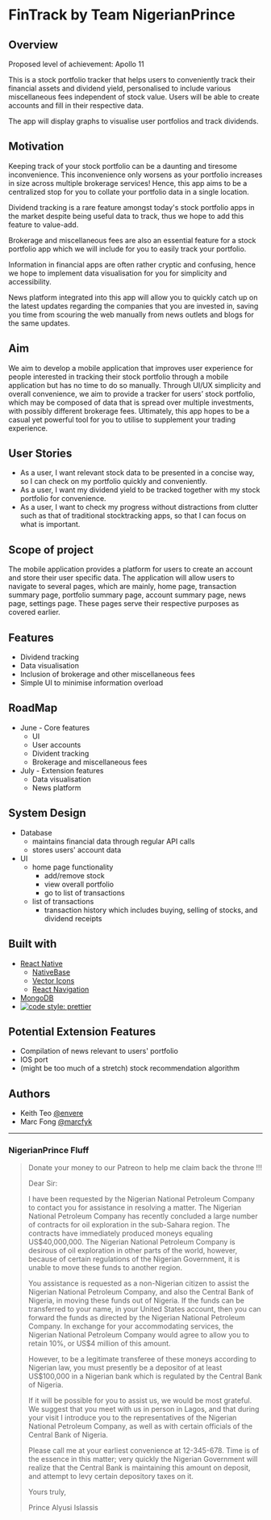 # FinTrack by Team NigerianPrince

## Overview
Proposed level of achievement: Apollo 11

This is a stock portfolio tracker that helps users to conveniently track their financial assets and dividend yield, personalised to include various miscellaneous fees independent of stock value.
Users will be able to create accounts and fill in their respective data.

The app will display graphs to visualise user portfolios and track dividends.

## Motivation
Keeping track of your stock portfolio can be a daunting and tiresome inconvenience. This inconvenience only worsens as your portfolio increases in size across multiple brokerage services! Hence, this app aims to be a centralized stop for you to collate your portfolio data in a single location.

Dividend tracking is a rare feature amongst today's stock portfolio apps in the market despite being useful data to track, thus we hope to add this feature to value-add.

Brokerage and miscellaneous fees are also an essential feature for a stock portfolio app which we will include for you to easily track your portfolio.

Information in financial apps are often rather cryptic and confusing, hence we hope to implement data visualisation for you for simplicity and accessibility.

News platform integrated into this app will allow you to quickly catch up on the latest updates regarding the companies that you are invested in, saving you time from scouring the web manually from news outlets and blogs for the same updates.

## Aim
We aim to develop a mobile application that improves user experience for people interested in tracking their stock portfolio through a mobile application but has no time to do so manually. Through UI/UX simplicity and overall convenience, we aim to provide a tracker for users’ stock portfolio, which may be composed of data that is spread over multiple investments, with possibly different brokerage fees. Ultimately, this app hopes to be a casual yet powerful tool for you to utilise to supplement your trading experience.

## User Stories
- As a user, I want relevant stock data to be presented in a concise way, so I can check on my portfolio quickly and conveniently.
- As a user, I want my dividend yield to be tracked together with my stock portfolio for convenience.
- As a user, I want to check my progress without distractions from clutter such as that of traditional stocktracking apps, so that I can focus on what is important.

## Scope of project
The mobile application provides a platform for users to create an account and store their user specific data.
The application will allow users to navigate to several pages, which are mainly, home page, transaction summary page, portfolio summary page, account summary page, news page, settings page.
These pages serve their respective purposes as covered earlier.


## Features
- Dividend tracking
- Data visualisation
- Inclusion of brokerage and other miscellaneous fees
- Simple UI to minimise information overload

## RoadMap
- June - Core features
  - UI
  - User accounts
  - Divident tracking
  - Brokerage and miscellaneous fees
- July - Extension features
  - Data visualisation
  - News platform

## System Design
- Database
  - maintains financial data through regular API calls
  - stores users' account data
- UI
  - home page functionality
    - add/remove stock
    - view overall portfolio
    - go to list of transactions
  - list of transactions
    - transaction history which includes buying, selling of stocks, and dividend receipts

## Built with
- [React Native](https://facebook.github.io/react-native/)
  - [NativeBase](https://nativebase.io)
  - [Vector Icons](https://github.com/oblador/react-native-vector-icons)
  - [React Navigation](https://reactnavigation.org)
- [MongoDB](https://www.mongodb.com)
- [![code style: prettier](https://img.shields.io/badge/code_style-prettier-ff69b4.svg?style=flat-square)](https://github.com/prettier/prettier)

## Potential Extension Features
- Compilation of news relevant to users' portfolio
- IOS port
- (might be too much of a stretch) stock recommendation algorithm

## Authors
- Keith Teo [@envere](https://github.com/envere)
- Marc Fong [@marcfyk](https://github.com/marcfyk)

***

### NigerianPrince Fluff
> Donate your money to our Patreon to help me claim back the throne !!!
>
>Dear Sir:
>
>I have been requested by the Nigerian National Petroleum Company to contact you for assistance in resolving a matter. The Nigerian National Petroleum Company has recently concluded a large number of contracts for oil exploration in the sub-Sahara region. The contracts have immediately produced moneys equaling US$40,000,000. The Nigerian National Petroleum Company is desirous of oil exploration in other parts of the world, however, because of certain regulations of the Nigerian Government, it is unable to move these funds to another region.
>
>You assistance is requested as a non-Nigerian citizen to assist the Nigerian National Petroleum Company, and also the Central Bank of Nigeria, in moving these funds out of Nigeria. If the funds can be transferred to your name, in your United States account, then you can forward the funds as directed by the Nigerian National Petroleum Company. In exchange for your accommodating services, the Nigerian National Petroleum Company would agree to allow you to retain 10%, or US$4 million of this amount.
>
>However, to be a legitimate transferee of these moneys according to Nigerian law, you must presently be a depositor of at least US$100,000 in a Nigerian bank which is regulated by the Central Bank of Nigeria.
>
>If it will be possible for you to assist us, we would be most grateful. We suggest that you meet with us in person in Lagos, and that during your visit I introduce you to the representatives of the Nigerian National Petroleum Company, as well as with certain officials of the Central Bank of Nigeria.
>
>Please call me at your earliest convenience at 12-345-678. Time is of the essence in this matter; very quickly the Nigerian Government will realize that the Central Bank is maintaining this amount on deposit, and attempt to levy certain depository taxes on it.
>
>Yours truly,
>
>Prince Alyusi Islassis

